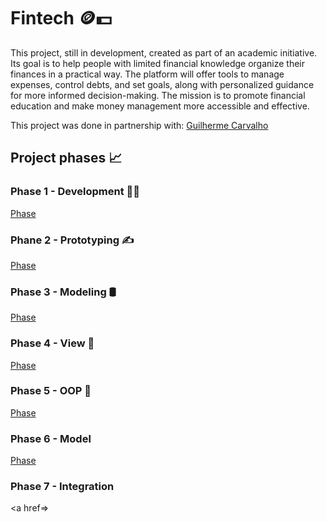 # Fintech 🪙💵

<p>
This project, still in development, created as part of an academic initiative. Its goal is to help people with limited financial knowledge organize their finances in a practical way. The platform will offer tools to manage expenses, control debts, and set goals, along with personalized guidance for more informed decision-making. The mission is to promote financial education and make money management more accessible and effective.
</p>

This project was done in partnership with: 
[Guilherme Carvalho](https://github.com/guicarbar)

## Project phases 📈

### Phase 1 - Development 👨‍💻
<a href="/Documentation of phases/Phase 1/Phase 1.md"> Phase</a>

### Phane 2 - Prototyping ✍
<a href="/Documentation of phases/Phase 2/Phase 2.md"> Phase</a>

### Phase 3 - Modeling 🛢️
<a href="/Documentation of phases/Phase 3/Phase 3.md"> Phase</a>

### Phase 4 - View 📱
<a href="/Documentation of phases/Phase 4/Phase 4.md"> Phase</a>

### Phase 5 - OOP 🔧
<a href="/Documentation of phases/Phase 5/Phase 5.md"> Phase</a>

### Phase 6 - Model 
<a href="/Documentation of phases/Phase 6/Phase 6.md"> Phase</a>

### Phase 7 - Integration
<a href=>



